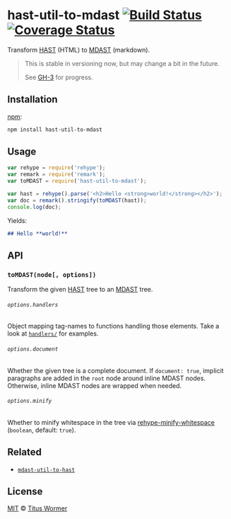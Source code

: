 # hast-util-to-mdast [![Build Status][travis-badge]][travis] [![Coverage Status][codecov-badge]][codecov]

Transform [HAST][] (HTML) to [MDAST][] (markdown).

> This is stable in versioning now, but may change a bit in the future.
>
> See [GH-3][3] for progress.

## Installation

[npm][]:

```bash
npm install hast-util-to-mdast
```

## Usage

```javascript
var rehype = require('rehype');
var remark = require('remark');
var toMDAST = require('hast-util-to-mdast');

var hast = rehype().parse('<h2>Hello <strong>world!</strong></h2>');
var doc = remark().stringify(toMDAST(hast));
console.log(doc);
```

Yields:

```markdown
## Hello **world!**
```

## API

### `toMDAST(node[, options])`

Transform the given [HAST][] tree to an [MDAST][] tree.

###### `options.handlers`

Object mapping tag-names to functions handling those elements.
Take a look at [`handlers/`][handlers] for examples.

###### `options.document`

Whether the given tree is a complete document.  If `document: true`,
implicit paragraphs are added in the `root` node around inline MDAST nodes.
Otherwise, inline MDAST nodes are wrapped when needed.

###### `options.minify`

Whether to minify whitespace in the tree via
[rehype-minify-whitespace][rehype-minify-whitespace] (`boolean`, default:
`true`).

## Related

*   [`mdast-util-to-hast`][mdast-util-to-hast]

## License

[MIT][license] © [Titus Wormer][author]

<!-- Definitions -->

[travis-badge]: https://img.shields.io/travis/syntax-tree/hast-util-to-mdast.svg

[travis]: https://travis-ci.org/syntax-tree/hast-util-to-mdast

[codecov-badge]: https://img.shields.io/codecov/c/github/syntax-tree/hast-util-to-mdast.svg

[codecov]: https://codecov.io/github/syntax-tree/hast-util-to-mdast

[npm]: https://docs.npmjs.com/cli/install

[license]: LICENSE

[author]: http://wooorm.com

[mdast]: https://github.com/syntax-tree/mdast

[hast]: https://github.com/syntax-tree/hast

[mdast-util-to-hast]: https://github.com/syntax-tree/mdast-util-to-hast

[3]: https://github.com/syntax-tree/hast-util-to-mdast/issues/3

[handlers]: https://github.com/syntax-tree/hast-util-to-mdast/tree/master/handlers

[rehype-minify-whitespace]: https://github.com/wooorm/rehype-minify/tree/master/packages/rehype-minify-whitespace
